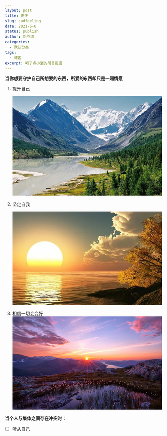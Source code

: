 ```yaml
---
layout: post
title: 伤怀
slug: sadfeeling
date: 2021-5-6
status: publish
author: 刘胜琪
categories: 
  - 默认分类
tags: 
  - 博客
excerpt: 喝了点小酒的胡言乱语
---
```

**当你想要守护自己所想要的东西，所爱的东西却只是一厢情愿**

1. 提升自己

   ![Altai: 2 thousand results found on Yandex.Images](伤怀.assets/Altai-mountains.jpg)

2. 坚定自我

   ![](伤怀.assets/i.jpeg)

3. 相信一切会变好
   ![](伤怀.assets/b98863280445484e5db9d4da418932d9.jpg)

**当个人与集体之间存在冲突时：**

- [ ] 听从自己

